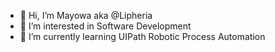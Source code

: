 - 👋 Hi, I’m Mayowa aka @Lipheria
- 👀 I’m interested in Software Development
- 🌱 I’m currently learning UIPath Robotic Process Automation


<!---
Lipheria/Lipheria is a ✨ special ✨ repository because its `README.md` (this file) appears on your GitHub profile.
You can click the Preview link to take a look at your changes.
--->

